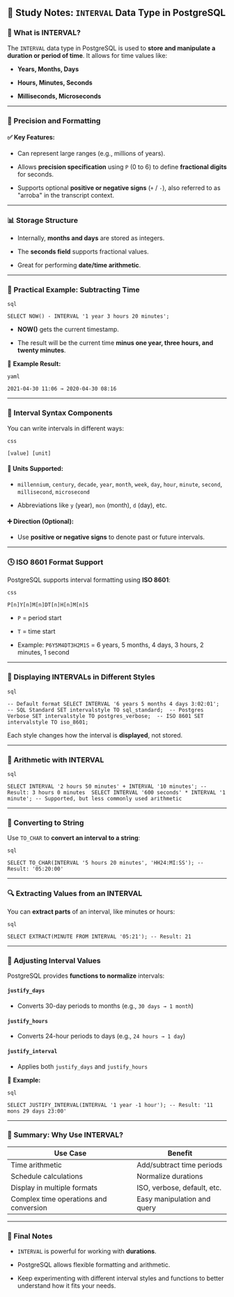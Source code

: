 ## 🧠 Study Notes: `INTERVAL` Data Type in PostgreSQL

### 🎯 What is INTERVAL?

The `INTERVAL` data type in PostgreSQL is used to **store and manipulate a duration or period of time**. It allows for time values like:

- **Years, Months, Days**
    
- **Hours, Minutes, Seconds**
    
- **Milliseconds, Microseconds**
    

---

### 📐 Precision and Formatting

#### ✅ Key Features:

- Can represent large ranges (e.g., millions of years).
    
- Allows **precision specification** using `P` (0 to 6) to define **fractional digits** for seconds.
    
- Supports optional **positive or negative signs** (`+` / `-`), also referred to as "arroba" in the transcript context.
    

---

### 📊 Storage Structure

- Internally, **months and days** are stored as integers.
    
- The **seconds field** supports fractional values.
    
- Great for performing **date/time arithmetic**.
    

---

### 🧪 Practical Example: Subtracting Time

	sql

`SELECT NOW() - INTERVAL '1 year 3 hours 20 minutes';`

- **NOW()** gets the current timestamp.
    
- The result will be the current time **minus one year, three hours, and twenty minutes**.
    

📌 **Example Result:**
	
	yaml
	
`2021-04-30 11:06 → 2020-04-30 08:16`

---

### 🔢 Interval Syntax Components

You can write intervals in different ways:
	
	css
	
`[value] [unit]`

#### 🧾 Units Supported:

- `millennium`, `century`, `decade`, `year`, `month`, `week`, `day`, `hour`, `minute`, `second`, `millisecond`, `microsecond`
    
- Abbreviations like `y` (year), `mon` (month), `d` (day), etc.
    

#### ➕ Direction (Optional):

- Use **positive or negative signs** to denote past or future intervals.
    

---

### 🕓 ISO 8601 Format Support

PostgreSQL supports interval formatting using **ISO 8601**:
	
	css
	
`P[n]Y[n]M[n]DT[n]H[n]M[n]S`

- `P` = period start
    
- `T` = time start
    
- Example: `P6Y5M4DT3H2M1S` = 6 years, 5 months, 4 days, 3 hours, 2 minutes, 1 second
    

---

### 🧾 Displaying INTERVALs in Different Styles
	
	sql
	
`-- Default format SELECT INTERVAL '6 years 5 months 4 days 3:02:01';  -- SQL Standard SET intervalstyle TO sql_standard;  -- Postgres Verbose SET intervalstyle TO postgres_verbose;  -- ISO 8601 SET intervalstyle TO iso_8601;`

Each style changes how the interval is **displayed**, not stored.

---

### 🧮 Arithmetic with INTERVAL
	
	sql
	
`SELECT INTERVAL '2 hours 50 minutes' + INTERVAL '10 minutes'; -- Result: 3 hours 0 minutes  SELECT INTERVAL '600 seconds' * INTERVAL '1 minute'; -- Supported, but less commonly used arithmetic`

---

### 🔄 Converting to String

Use `TO_CHAR` to **convert an interval to a string**:
	
	sql
	
`SELECT TO_CHAR(INTERVAL '5 hours 20 minutes', 'HH24:MI:SS'); -- Result: '05:20:00'`

---

### 🔍 Extracting Values from an INTERVAL

You can **extract parts** of an interval, like minutes or hours:
	
	sql
	
`SELECT EXTRACT(MINUTE FROM INTERVAL '05:21'); -- Result: 21`

---

### 🧰 Adjusting Interval Values

PostgreSQL provides **functions to normalize** intervals:

#### `justify_days`

- Converts 30-day periods to months (e.g., `30 days → 1 month`)
    

#### `justify_hours`

- Converts 24-hour periods to days (e.g., `24 hours → 1 day`)
    

#### `justify_interval`

- Applies both `justify_days` and `justify_hours`
    

📌 **Example:**
	
	sql
	
`SELECT JUSTIFY_INTERVAL(INTERVAL '1 year -1 hour'); -- Result: '11 mons 29 days 23:00'`

---

### 📌 Summary: Why Use INTERVAL?

|Use Case|Benefit|
|---|---|
|Time arithmetic|Add/subtract time periods|
|Schedule calculations|Normalize durations|
|Display in multiple formats|ISO, verbose, default, etc.|
|Complex time operations and conversion|Easy manipulation and query|

---

### 🧡 Final Notes

- `INTERVAL` is powerful for working with **durations**.
    
- PostgreSQL allows flexible formatting and arithmetic.
    
- Keep experimenting with different interval styles and functions to better understand how it fits your needs.